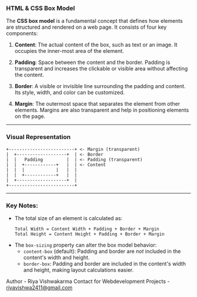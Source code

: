 ### HTML & CSS Box Model

The **CSS box model** is a fundamental concept that defines how elements are structured and rendered on a web page. It consists of four key components:

1. **Content**: The actual content of the box, such as text or an image. It occupies the inner-most area of the element.

2. **Padding**: Space between the content and the border. Padding is transparent and increases the clickable or visible area without affecting the content.

3. **Border**: A visible or invisible line surrounding the padding and content. Its style, width, and color can be customized.

4. **Margin**: The outermost space that separates the element from other elements. Margins are also transparent and help in positioning elements on the page.

---

### Visual Representation

```
+-------------------------+ <- Margin (transparent)
|  +-------------------+  | <- Border
|  |   Padding         |  | <- Padding (transparent)
|  |  +------------+   |  | <- Content
|  |  |            |   |  |
|  |  +------------+   |  |
|  +-------------------+  |
+-------------------------+
```

---

### Key Notes:
- The total size of an element is calculated as:
  ```
  Total Width = Content Width + Padding + Border + Margin
  Total Height = Content Height + Padding + Border + Margin
  ```
- The `box-sizing` property can alter the box model behavior:
  - `content-box` (default): Padding and border are *not* included in the content's width and height.
  - `border-box`: Padding and border are included in the content's width and height, making layout calculations easier.

Author - Riya Vishwakarma
Contact for Webdevelopment Projects - riyavishwa2411@gmail.com
